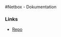 #Netbox - Dokumentation

### Links
+ [Repo](https://github.com/netbox-community/netbox-docker?ref=packetswitch.co.uk)
